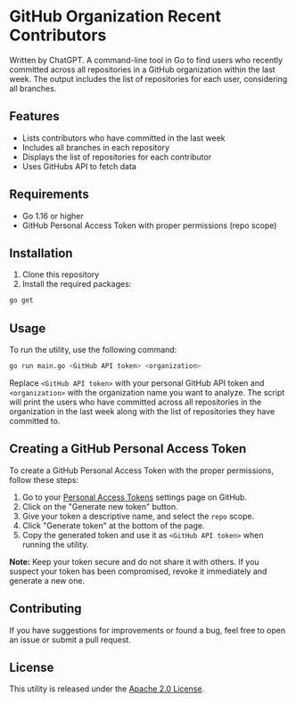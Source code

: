 # GitHub Organization Recent Contributors

Written by ChatGPT.
A command-line tool in Go to find users who recently committed across all repositories in a GitHub organization within the last week.
The output includes the list of repositories for each user, considering all branches.

## Features

- Lists contributors who have committed in the last week
- Includes all branches in each repository
- Displays the list of repositories for each contributor
- Uses GitHubs API to fetch data

## Requirements

- Go 1.16 or higher
- GitHub Personal Access Token with proper permissions (repo scope)

## Installation

1. Clone this repository
2. Install the required packages:

```bash
go get
```

## Usage

To run the utility, use the following command:

```bash
go run main.go <GitHub API token> <organization>
```

Replace `<GitHub API token>` with your personal GitHub API token and `<organization>` with the organization name you want to analyze. The script will print the users who have committed across all repositories in the organization in the last week along with the list of repositories they have committed to.

## Creating a GitHub Personal Access Token

To create a GitHub Personal Access Token with the proper permissions, follow these steps:

1. Go to your [Personal Access Tokens](https://github.com/settings/tokens) settings page on GitHub.
2. Click on the "Generate new token" button.
3. Give your token a descriptive name, and select the `repo` scope.
4. Click "Generate token" at the bottom of the page.
5. Copy the generated token and use it as `<GitHub API token>` when running the utility.

**Note:** Keep your token secure and do not share it with others. If you suspect your token has been compromised, revoke it immediately and generate a new one.

## Contributing

If you have suggestions for improvements or found a bug, feel free to open an issue or submit a pull request.

## License

This utility is released under the [Apache 2.0 License](LICENSE).
